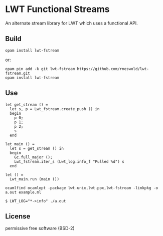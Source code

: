 # LWT Functional Streams

An alternate stream library for LWT which uses a functional API.

## Build

    opam install lwt-fstream

or:

    opam pin add -k git lwt-fstream https://github.com/rneswold/lwt-fstream.git
    opam install lwt-fstream

## Use

```
let get_stream () =
  let s, p = Lwt_fstream.create_push () in
  begin
    p 0;
    p 1;
    p 2;
    s
  end
   
let main () =
  let s = get_stream () in
  begin
    Gc.full_major ();
    Lwt_fstream.iter_s (Lwt_log.info_f "Pulled %d") s
  end
   
let () =
  Lwt_main.run (main ())
```

```
ocamlfind ocamlopt -package lwt.unix,lwt.ppx,lwt-fstream -linkpkg -o a.out example.ml
```

```
$ LWT_LOG="*->info" ./a.out
```

## License

permissive free software (BSD-2)
